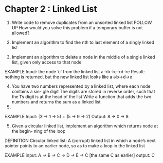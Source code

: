 # Chapter 2 : Linked List


1. Write code to remove duplicates from an unsorted linked list FOLLOW UP How would you solve this problem if a temporary buffer is not allowed?

2. Implement an algorithm to find the nth to last element of a singly linked list

3. Implement an algorithm to delete a node in the middle of a single linked list, given only access to that node

EXAMPLE
Input: the node ‘c’ from the linked list a->b->c->d->e
Result: nothing is returned, but the new linked list looks like a->b->d->e

4. You have two numbers represented by a linked list, where each node contains a sin- gle digit The digits are stored in reverse order, such that the 1’s digit is at the head of the list Write a function that adds the two numbers and returns the sum as a linked list
5. 
EXAMPLE
Input: (3 -> 1 -> 5) + (5 -> 9 -> 2)
Output: 8 -> 0 -> 8

5. Given a circular linked list, implement an algorithm which returns node at the begin- ning of the loop
 
DEFINITION
Circular linked list: A (corrupt) linked list in which a node’s next pointer points to an earlier node, so as to make a loop in the linked list

EXAMPLE
input: A -> B -> C -> D -> E -> C [the same C as earlier]
output: C
